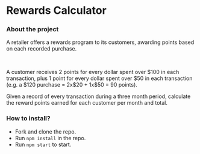 # Rewards Calculator

### About the project

<p>A retailer offers a rewards program to its customers, awarding points based on each recorded purchase.</p>
 
<p>A customer receives 2 points for every dollar spent over $100 in each transaction, plus 1 point for every
dollar spent over $50 in each transaction
(e.g. a $120 purchase = 2x$20 + 1x$50 = 90 points).
</p>

<p>Given a record of every transaction during a three month period, calculate the reward points earned for
each customer per month and total.
</p>

### How to install?

- Fork and clone the repo.
- Run `npm install` in the repo.
- Run `npm start` to start.
